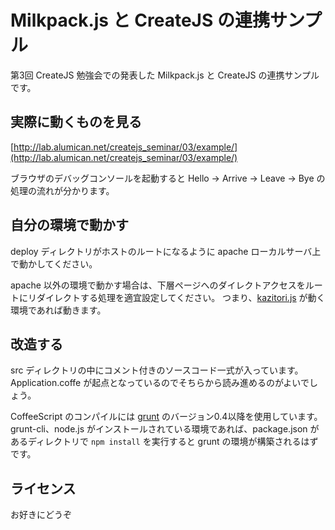 Milkpack.js と CreateJS の連携サンプル
==========================

第3回 CreateJS 勉強会での発表した Milkpack.js と CreateJS の連携サンプルです。

実際に動くものを見る
------
[http://lab.alumican.net/createjs_seminar/03/example/](http://lab.alumican.net/createjs_seminar/03/example/)

ブラウザのデバッグコンソールを起動すると Hello → Arrive → Leave → Bye の処理の流れが分かります。

自分の環境で動かす
------
deploy ディレクトリがホストのルートになるように apache ローカルサーバ上で動かしてください。

apache 以外の環境で動かす場合は、下層ページへのダイレクトアクセスをルートにリダイレクトする処理を適宜設定してください。
つまり、[kazitori.js](https://github.com/glassesfactory/kazitori.js) が動く環境であれば動きます。

改造する
------
src ディレクトリの中にコメント付きのソースコード一式が入っています。
Application.coffe が起点となっているのでそちらから読み進めるのがよいでしょう。

CoffeeScript のコンパイルには [grunt](http://gruntjs.com/) のバージョン0.4以降を使用しています。
grunt-cli、node.js がインストールされている環境であれば、package.json があるディレクトリで `npm install` を実行すると grunt の環境が構築されるはずです。

ライセンス
------
お好きにどうぞ
